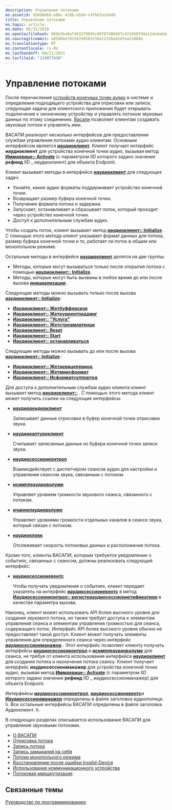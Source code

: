 ```yaml
---
description: Управление потоками
ms.assetid: 936d8d69-e86c-418b-b5b0-c4fbbfa1dd49
title: Управление потоками
ms.topic: article
ms.date: 05/31/2018
ms.openlocfilehash: 669e3be8af4532f9045c08f07400d47c423d507d4e11da4ada0b1a279c52772d
ms.sourcegitcommit: e858bbe701567d4583c50a11326e42d7ea51804b
ms.translationtype: MT
ms.contentlocale: ru-RU
ms.lasthandoff: 08/11/2021
ms.locfileid: "119077438"
---
```

# <a name="stream-management"></a>Управление потоками

После перечисления [устройств конечных точек аудио](audio-endpoint-devices.md) в системе и определения подходящего устройства для отрисовки или записи, следующая задача для клиентского приложения будет открывать подключение к оконечному устройству и управлять потоком звуковых данных по этому соединению. [Васапи](wasapi.md) позволяет клиентам создавать звуковые потоки и управлять ими.

ВАСАПИ реализует несколько интерфейсов для предоставления службам управления потоками аудио клиентам. Основным интерфейсом является [**иаудиоклиент**](/windows/desktop/api/Audioclient/nn-audioclient-iaudioclient). Клиент получает интерфейс **иаудиоклиент** для устройства конечной точки аудио, вызывая метод [**Иммдевице:: Activate**](/windows/desktop/api/Mmdeviceapi/nf-mmdeviceapi-immdevice-activate) (с параметром *IID* которого задано значение **рефиид** IID \_ иаудиоклиент) для объекта Endpoint.

Клиент вызывает методы в интерфейсе [**иаудиоклиент**](/windows/desktop/api/Audioclient/nn-audioclient-iaudioclient) для следующих задач:

-   Узнайте, какие аудио форматы поддерживает устройство конечной точки.
-   Возвращает размер буфера конечной точки.
-   Получение формата потока и задержки.
-   Запускает, останавливает и сбрасывает поток, который проходит через устройство конечной точки.
-   Доступ к дополнительным службам аудио.

Чтобы создать поток, клиент вызывает метод [**иаудиоклиент:: Initialize**](/windows/desktop/api/Audioclient/nf-audioclient-iaudioclient-initialize) . С помощью этого метода клиент указывает формат данных для потока, размер буфера конечной точки и то, работает ли поток в общем или монопольном режиме.

Остальные методы в интерфейсе [**иаудиоклиент**](/windows/desktop/api/Audioclient/nn-audioclient-iaudioclient) делятся на две группы:

-   Методы, которые могут вызываться только после открытия потока с помощью [**иаудиоклиент:: Initialize**](/windows/desktop/api/Audioclient/nf-audioclient-iaudioclient-initialize).
-   Методы, которые могут быть вызваны в любое время до или после вызова [**инициализации**](/windows/desktop/api/Audioclient/nf-audioclient-iaudioclient-initialize) .

Следующие методы можно вызывать только после вызова [**иаудиоклиент:: Initialize**](/windows/desktop/api/Audioclient/nf-audioclient-iaudioclient-initialize):

-   [**Иаудиоклиент:: Жетбуфферсизе**](/windows/desktop/api/Audioclient/nf-audioclient-iaudioclient-getbuffersize)
-   [**Иаудиоклиент:: Жеткуррентпаддинг**](/windows/desktop/api/Audioclient/nf-audioclient-iaudioclient-getcurrentpadding)
-   [**Иаудиоклиент:: "Услуга"**](/windows/desktop/api/Audioclient/nf-audioclient-iaudioclient-getservice)
-   [**Иаудиоклиент:: Жетстреамлатенци**](/windows/desktop/api/Audioclient/nf-audioclient-iaudioclient-getstreamlatency)
-   [**Иаудиоклиент:: Reset**](/windows/desktop/api/Audioclient/nf-audioclient-iaudioclient-reset)
-   [**Иаудиоклиент:: Start**](/windows/desktop/api/Audioclient/nf-audioclient-iaudioclient-start)
-   [**Иаудиоклиент:: останавливаться**](/windows/desktop/api/Audioclient/nf-audioclient-iaudioclient-stop)

Следующие методы можно вызывать до или после вызова [**иаудиоклиент:: Initialize**](/windows/desktop/api/Audioclient/nf-audioclient-iaudioclient-initialize) :

-   [**Иаудиоклиент:: Жетдевицепериод**](/windows/desktop/api/Audioclient/nf-audioclient-iaudioclient-getdeviceperiod)
-   [**Иаудиоклиент:: Жетмиксформат**](/windows/desktop/api/Audioclient/nf-audioclient-iaudioclient-getmixformat)
-   [**Иаудиоклиент:: Исформатсуппортед**](/windows/desktop/api/Audioclient/nf-audioclient-iaudioclient-isformatsupported)

Для доступа к дополнительным службам аудио клиента клиент вызывает метод [**иаудиоклиент::**](/windows/desktop/api/Audioclient/nf-audioclient-iaudioclient-getservice) . С помощью этого метода клиент может получить ссылки на следующие интерфейсы:

-   [**иаудиорендерклиент**](/windows/desktop/api/Audioclient/nn-audioclient-iaudiorenderclient)

    Записывает данные отрисовки в буфер конечной точки отрисовки звука.

-   [**иаудиокаптуреклиент**](/windows/desktop/api/Audioclient/nn-audioclient-iaudiocaptureclient)

    Считывает записанные данные из буфера конечной точки записи звука.

-   [**иаудиосессионконтрол**](/windows/desktop/api/Audiopolicy/nn-audiopolicy-iaudiosessioncontrol)

    Взаимодействует с диспетчером сеансов аудио для настройки и управления сеансом звука, связанным с потоком.

-   [**исимплеаудиоволуме**](/windows/desktop/api/Audioclient/nn-audioclient-isimpleaudiovolume)

    Управляет уровнем громкости звукового сеанса, связанного с потоком.

-   [**ичаннелаудиоволуме**](/windows/desktop/api/Audioclient/nn-audioclient-ichannelaudiovolume)

    Управляет уровнями громкости отдельных каналов в сеансе звука, который связан с потоком.

-   [**иаудиоклокк**](/windows/desktop/api/Audioclient/nn-audioclient-iaudioclock)

    Отслеживает скорость потоковых данных и расположение потока.

Кроме того, клиенты ВАСАПИ, которым требуется уведомление о событиях, связанных с сеансом, должны реализовать следующий интерфейс:

-   [**иаудиосессионевентс**](/windows/desktop/api/Audiopolicy/nn-audiopolicy-iaudiosessionevents)

    Чтобы получать уведомления о событиях, клиент передает указатель на интерфейс [**иаудиосессионевентс**](/windows/desktop/api/Audiopolicy/nn-audiopolicy-iaudiosessionevents) в метод [**Иаудиосессионконтрол:: регистераудиосессионнотификатион**](/windows/desktop/api/Audiopolicy/nf-audiopolicy-iaudiosessioncontrol-registeraudiosessionnotification) в качестве параметра вызова.

Наконец, клиент может использовать API более высокого уровня для создания звукового потока, но также требует доступа к элементам управления сеанса и элементам управления громкостью для сеанса, содержащего поток. Интерфейс API более высокого уровня обычно не предоставляет такой доступ. Клиент может получать элементы управления для определенного сеанса через интерфейс [**иаудиосессионманажер**](/windows/desktop/api/Audiopolicy/nn-audiopolicy-iaudiosessionmanager) . Этот интерфейс позволяет клиенту получать интерфейсы [**иаудиосессионконтрол**](/windows/desktop/api/Audiopolicy/nn-audiopolicy-iaudiosessioncontrol) и [**исимплеаудиоволуме**](/windows/desktop/api/Audioclient/nn-audioclient-isimpleaudiovolume) для сеанса, не требуя от клиента использования интерфейса [**иаудиоклиент**](/windows/desktop/api/Audioclient/nn-audioclient-iaudioclient) для создания потока и назначения потока сеансу. Клиент получает интерфейс **иаудиосессионманажер** для устройства конечной точки аудио, вызывая метод [**Иммдевице:: Activate**](/windows/desktop/api/Mmdeviceapi/nf-mmdeviceapi-immdevice-activate) (с параметром *IID* которого задано значение **рефиид** IID \_ иаудиосессионманажер) для объекта Endpoint.

Интерфейсы [**иаудиосессионконтрол**](/windows/desktop/api/Audiopolicy/nn-audiopolicy-iaudiosessioncontrol), [**иаудиосессионевентс**](/windows/desktop/api/Audiopolicy/nn-audiopolicy-iaudiosessionevents)и [**Иаудиосессионманажер**](/windows/desktop/api/Audiopolicy/nn-audiopolicy-iaudiosessionmanager) определены в файле заголовка аудиополици. h. Все остальные интерфейсы ВАСАПИ определены в файле заголовка Аудиоклиент. h.

В следующих разделах описывается использование ВАСАПИ для управления звуковыми потоками.

-   [О ВАСАПИ](wasapi.md)
-   [Отрисовка потока](rendering-a-stream.md)
-   [Запись потока](capturing-a-stream.md)
-   [Запись замыкания на себя](loopback-recording.md)
-   [Потоки монопольного режима](exclusive-mode-streams.md)
-   [Восстановление после ошибки Invalid-Device](recovering-from-an-invalid-device-error.md)
-   [Использование коммуникационного устройства](using-the-communication-device.md)
-   [Потоковая маршрутизация](stream-routing.md)

## <a name="related-topics"></a>Связанные темы

<dl> <dt>

[Руководство по программированию](programming-guide.md)
</dt> </dl>

 

 



